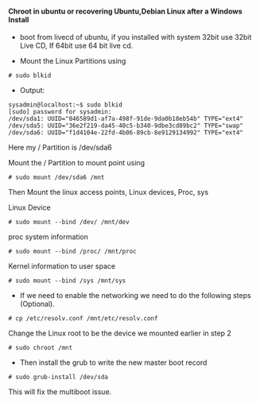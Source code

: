 #### Chroot in ubuntu or recovering Ubuntu,Debian Linux after a Windows Install


* boot from livecd of ubuntu, if you installed with system 32bit use 32bit Live CD, If 64bit use 64 bit live cd.


* Mount the Linux Partitions using

```
# sudo blkid
```

* Output:

```
sysadmin@localhost:~$ sudo blkid
[sudo] password for sysadmin: 
/dev/sda1: UUID="846589d1-af7a-498f-91de-9da0b18eb54b" TYPE="ext4" 
/dev/sda5: UUID="36e2f219-da45-40c5-b340-9dbe3cd89bc2" TYPE="swap" 
/dev/sda6: UUID="f1d4104e-22fd-4b06-89cb-8e9129134992" TYPE="ext4"
```

Here my / Partition is /dev/sda6

Mount the / Partition to mount point using


```
# sudo mount /dev/sda6 /mnt
```

Then Mount the linux access points, Linux devices, Proc, sys

Linux Device 


```
# sudo mount --bind /dev/ /mnt/dev
```

proc system information


```
# sudo mount --bind /proc/ /mnt/proc
```

Kernel information to user space


```
# sudo mount --bind /sys /mnt/sys
```

* If we need to enable the networking we need to do the following steps (Optional).


```
# cp /etc/resolv.conf /mnt/etc/resolv.conf
```

Change the Linux root to be the device we mounted earlier in step 2

```
# sudo chroot /mnt
```

* Then install the grub to write the new master boot record


```
# sudo grub-install /dev/sda
```

This will fix the multiboot issue.
